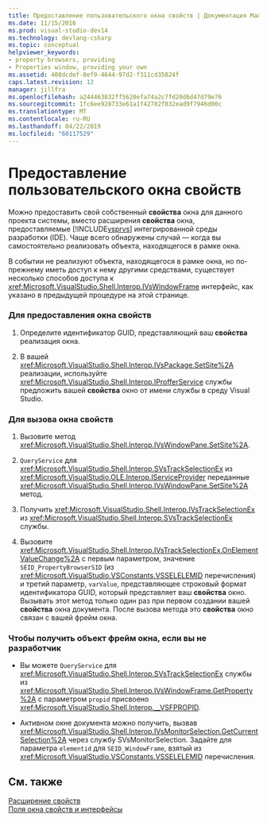 ```yaml
---
title: Предоставление пользовательского окна свойств | Документация Майкрософт
ms.date: 11/15/2016
ms.prod: visual-studio-dev14
ms.technology: devlang-csharp
ms.topic: conceptual
helpviewer_keywords:
- property browsers, providing
- Properties window, providing your own
ms.assetid: 408dcdef-8ef9-4644-97d2-f311cd35824f
caps.latest.revision: 12
manager: jillfra
ms.openlocfilehash: a244463832ff5620efa74a2c7fd20d6d47d79e76
ms.sourcegitcommit: 1fc6ee928733e61a1f42782f832ead9f7946d00c
ms.translationtype: MT
ms.contentlocale: ru-RU
ms.lasthandoff: 04/22/2019
ms.locfileid: "60117529"
---
```

# <a name="providing-a-custom-properties-window"></a>Предоставление пользовательского окна свойств
Можно предоставить свой собственный **свойства** окна для данного проекта системы, вместо расширения **свойства** окна, предоставляемые [!INCLUDE[vsprvs](../includes/vsprvs-md.md)] интегрированной среды разработки (IDE). Чаще всего обнаружены случай — когда вы самостоятельно реализовать объекта, находящегося в рамке окна.  
  
 В событии не реализуют объекта, находящегося в рамке окна, но по-прежнему иметь доступ к нему другими средствами, существует несколько способов доступа к <xref:Microsoft.VisualStudio.Shell.Interop.IVsWindowFrame> интерфейс, как указано в предыдущей процедуре на этой странице.  
  
### <a name="to-provide-your-properties-window"></a>Для предоставления окна свойств  
  
1. Определите идентификатор GUID, представляющий ваш **свойства** реализация окна.  
  
2. В вашей <xref:Microsoft.VisualStudio.Shell.Interop.IVsPackage.SetSite%2A> реализации, используйте <xref:Microsoft.VisualStudio.Shell.Interop.IProfferService> службы предложить вашей **свойства** окно от имени службы в среду Visual Studio.  
  
### <a name="to-call-your-properties-window"></a>Для вызова окна свойств  
  
1. Вызовите метод <xref:Microsoft.VisualStudio.Shell.Interop.IVsWindowPane.SetSite%2A>.  
  
2. `QueryService` для <xref:Microsoft.VisualStudio.Shell.Interop.SVsTrackSelectionEx> из <xref:Microsoft.VisualStudio.OLE.Interop.IServiceProvider> переданные <xref:Microsoft.VisualStudio.Shell.Interop.IVsWindowPane.SetSite%2A> метод.  
  
3. Получить <xref:Microsoft.VisualStudio.Shell.Interop.IVsTrackSelectionEx> из <xref:Microsoft.VisualStudio.Shell.Interop.SVsTrackSelectionEx> службы.  
  
4. Вызовите <xref:Microsoft.VisualStudio.Shell.Interop.IVsTrackSelectionEx.OnElementValueChange%2A> с первым параметром, значение `SEID_PropertyBrowserSID` (из <xref:Microsoft.VisualStudio.VSConstants.VSSELELEMID> перечисления) и третий параметр, `varValue`, представляющее строковый формат идентификатора GUID, который представляет ваш **свойства** окно. Вызывать этот метод только один раз при первом создании вашей **свойства** окна документа. После вызова метода это **свойства** окно связан с вашей фрейм окна.  
  
### <a name="to-obtain-the-window-frame-object-when-you-are-not-the-implementer"></a>Чтобы получить объект фрейм окна, если вы не разработчик  
  
- Вы можете `QueryService` для <xref:Microsoft.VisualStudio.Shell.Interop.SVsTrackSelectionEx> службы из <xref:Microsoft.VisualStudio.Shell.Interop.IVsWindowFrame.GetProperty%2A> с параметром `propid` присвоено <xref:Microsoft.VisualStudio.Shell.Interop.__VSFPROPID>.  
  
- Активном окне документа можно получить, вызвав <xref:Microsoft.VisualStudio.Shell.Interop.IVsMonitorSelection.GetCurrentSelection%2A> через службу SVsMonitorSelection. Задайте для параметра `elementid` для `SEID_WindowFrame`, взятый из <xref:Microsoft.VisualStudio.VSConstants.VSSELELEMID> перечисления.  
  
## <a name="see-also"></a>См. также  
 [Расширение свойств](../extensibility/internals/extending-properties.md)   
 [Поля окна свойств и интерфейсы](../extensibility/internals/properties-window-fields-and-interfaces.md)